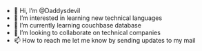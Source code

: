 - 👋 Hi, I’m @Daddysdevil
- 👀 I’m interested in learning new technical languages
- 🌱 I’m currently learning couchbase database
- 💞️ I’m looking to collaborate on technical companies
- 📫 How to reach me let me know by sending updates to my mail

<!---
Daddysdevil/Daddysdevil is a ✨ special ✨ repository because its `README.md` (this file) appears on your GitHub profile.
You can click the Preview link to take a look at your changes.
--->
